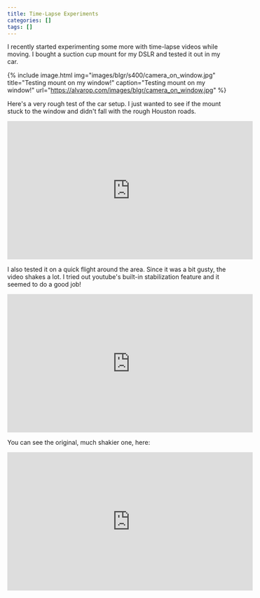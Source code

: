 ```yaml
---
title: Time-Lapse Experiments
categories: []
tags: []
---
```

I recently started experimenting some more with time-lapse videos while moving. I bought a suction cup mount for my DSLR and tested it out in my car.

{% include image.html
            img="images/blgr/s400/camera_on_window.jpg"
            title="Testing mount on my window!"
            caption="Testing mount on my window!"
            url="https://alvarop.com/images/blgr/camera_on_window.jpg" %}

Here's a very rough test of the car setup. I just wanted to see if the mount stuck to the window and didn't fall with the rough Houston roads.

<div style="text-align: center;"><iframe allowfullscreen="" frameborder="0" height="315" src="https://www.youtube.com/embed/k0tuxrklQF4?hd=1" width="560"></iframe></div>

I also tested it on a quick flight around the area. Since it was a bit gusty, the video shakes a lot. I tried out youtube's built-in stabilization feature and it seemed to do a good job!

<div style="text-align: center;"><iframe allowfullscreen="" frameborder="0" height="315" src="https://www.youtube.com/embed/cN5WjsQffzE?rel=0&amp;hd=1" width="560"></iframe></div>

You can see the original, much shakier one, here:

<div style="text-align: center;"><iframe allowfullscreen="" frameborder="0" height="315" src="https://www.youtube.com/embed/0xyI67j8y9k?rel=0&amp;hd=1" width="560"></iframe></div>
